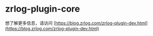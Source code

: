 # zrlog-plugin-core

想了解更多信息，请访问 [https://blog.zrlog.com/zrlog-plugin-dev.html](https://blog.zrlog.com/zrlog-plugin-dev.html)